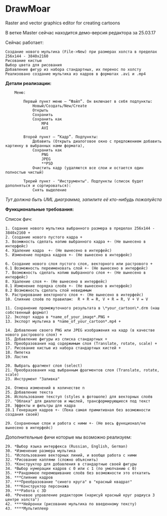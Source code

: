 # DrawMoar
Raster and vector graphics editor for creating cartoons

В ветке Master сейчас находится демо-версия редактора за 25.03.17




Сейчас работает:

	Создание нового мультика (File->New) при размерах холста в пределах 256х144 - 3840х2160 
	Рисование кистью
	Выбор цвета для рисования
	Добавление фигур из набора стандартных, их перенос по холсту
	Реализовано создание мультика из кадров в форматах .avi и .mp4
	

**Детали реализации:**
    
        Меню:
        
            Первый пункт меню – “Файл”. Он включает в себя подпункты:
                Новый/Создать/New/Create
                Открыть
                Сохранить
                Сохранить как
                    MP4
                    AVI
                    
            Второй пункт – “Кадр”. Подпункты:
                Добавить (Открыть диалоговое окно с предложением добавить картинку в выбранных нами формата),
                Сохранить как
                    PNG
                    JPEG
                    **PSD
				Очистить кадр (удаляются все слои и остается один полностью чистый)
				
			Трерий пункт - "Инструменты". Подпункты (список будет дополняться и сортироваться):
				Снять выделение

  		
*Тут должна быть UML диаграмма, запилите её кто-нибудь пожалуйста*
  

**Функциональные требования:**


Список фич:
  
    1. Содание нового мультика выбранного размера в пределах 256х144 - 3840х2160 +
    2. Создание нового пустого кадра +
    3. Возмжность сделать копию выбранного кадра +- (Не вынесено в интерфейс)
    4. Удаление кадра  +- (Не вынесено в интерфейс)
    5. Изменение порядка кадров +- (Не вынесено в интерфейс)
  
    6. Создание нового слоя пустого слоя, векторного или растрового +
    6.1 Возможность переименовать слой +- (Не вынесено в интерфейс)
    7. Возможность сделать копию выбранного слоя +- (Не вынесено в интерфейс)
    8. Удаление слоя +- (Не вынесено в интерфейс)
    8.1 Изменение порядка слоёв +- (Не вынесено в интерфейс)
    8.2 Возможность сделать слой невидимым 
    9. Растрирование векторного слоя +- (Не вынесено в интерфейс)
    10. Слияние слоёв по правилам:  R + R = R, V + R = R, V + V = V 
  
    11. Сохранение промежуточного результата в \*your_cartoon\*.drm (наш собственный формат)
    12. Экспорт кадра в *name_of_your_image*.PNG +
    13. Экспорт мультика в *name_of_your_cartoon*.mp4 +
  
    14. Добавление своего PNG или JPEG изображения на кадр (в качестве нового растрового слоя) +
    15. Добавление фигуры из списка стандартных +
    16. Преобразования над содержимым слоя (Translate, rotate, scale) +
    17. Рисование кистью из набора стандартных кистей +
    18. Пипетка 
    19. Ластик 
  
    20. Выбрать фрагмент слоя (select)
    21. Преобразования над выбранным фрагментов слоя (Translate, rotate, scale)
    23. Инструмент "Заливка"
  
    24. Отмена изменений в количестве n
    25. Добавление текста
    26. Использование текступ (styles в фотошопе) для векторных слоёв
    27. "Облака" для диалогов и мыслей, трансформирующиеся под текст
    28. Эффекты и фильтры для кадра
    28.1 Генерация кадров +- (Пока самая примитивная без возможности создания своей)
    
    29. Сохраненные слои и работа с ними +- (Не весь функционал/не вынесено в интерфейс)
  
Дополнительные фичи которые мы возможно реализуем:

    29. *Выбор языка интерфекса (Russian, English, German)
    30. *Изменение размера мультика
    31. *Использование векторных линий, и вообще работа с ними
    32. *Рисование каплями (сложно объяснить)
    33. *Конструктор для добавления в стандартные своей фигуры
    34. *Выбор нумерации кадров с 0 или с 1 (по умолчанию с 0)
    35. **Рандомное перемешивание слоёв без возможности это откатить
    36. ***Слияние кадров
    37. ***Преобразование "синего круга" в "красный квадрат"
    38. ***Конструктор персонажа
    39. ***Работа с 3D
    40. *Речевое управление редактором (нарисуй красный круг радиуса 3  центре холста")
    42. ****Нейронки (рисование мультика по введенному тексту)
    43. ****Мультиплеер

